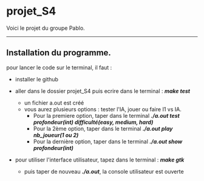 # projet_S4
Voici le projet du groupe Pablo.

----------------------------
## Installation du programme.

pour lancer le code sur le terminal, il faut :  
* installer le github  
* aller dans le dossier projet_S4 puis ecrire dans le terminal : *__make test__*  
   * un fichier a.out est créé  
   * vous aurez plusieurs options : tester l'IA, jouer ou faire I1 vs IA.
      * Pour la premiere option, taper dans le terminal *__./a.out test profondeur(int) difficulté(easy, medium, hard)__*
      * Pour la 2ème option, taper dans le terminal *__./a.out play nb_joueur(1 ou 2)__*
      * Pour la dernière option, taper dans le terminal *__./a.out show profondeur(int)__*

* pour utiliser l'interface utilisateur, tapez dans le terminal : *__make gtk__*
  * puis taper de nouveau *__./a.out__*, la console utilisateur est ouverte
